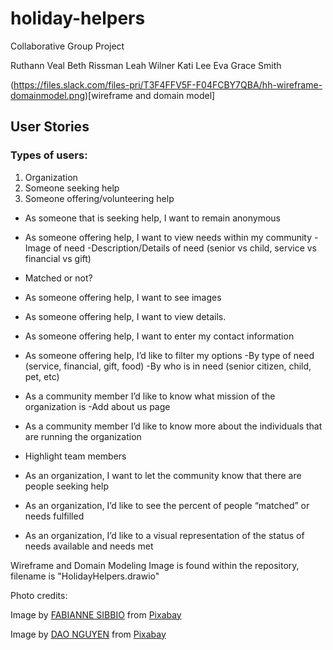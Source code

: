 # holiday-helpers
Collaborative Group Project

Ruthann Veal
Beth Rissman
Leah Wilner
Kati Lee
Eva Grace Smith


(https://files.slack.com/files-pri/T3F4FFV5F-F04FCBY7QBA/hh-wireframe-domainmodel.png)[wireframe and domain model]


## User Stories
### Types of users: 
1. Organization
2. Someone seeking help
3. Someone offering/volunteering help

 - As someone that is seeking help, I want to remain anonymous

- As someone offering help, I want to view needs within my community
  -Image of need
  -Description/Details of need (senior vs child, service vs financial vs gift)
- Matched or not?
- As someone offering help, I want to see images
- As someone offering help, I want to view details.
- As someone offering help, I want to enter my contact information
- As someone offering help, I’d like to filter my options
  -By type of need (service, financial, gift, food)
  -By who is in need (senior citizen, child, pet, etc)

- As a community member I’d like to know what mission of the organization is
  -Add about us page
- As a community member I’d like to know more about the individuals that are running the organization
- Highlight  team members

- As an organization, I want to let the community know that there are people seeking help
- As an organization, I’d like to see the percent of people “matched” or needs fulfilled
- As an organization, I’d like to a visual representation of the status of needs available and needs met

Wireframe and Domain Modeling Image is found within the repository, filename is "HolidayHelpers.drawio"


Photo credits:  

Image by <a href="https://pixabay.com/users/583286-583286/?utm_source=link-attribution&amp;utm_medium=referral&amp;utm_campaign=image&amp;utm_content=3671461">FABIANNE SIBBIO</a> from <a href="https://pixabay.com//?utm_source=link-attribution&amp;utm_medium=referral&amp;utm_campaign=image&amp;utm_content=3671461">Pixabay</a>

Image by <a href="https://pixabay.com/users/ken142857-30559248/?utm_source=link-attribution&amp;utm_medium=referral&amp;utm_campaign=image&amp;utm_content=7517967">DAO NGUYEN</a> from <a href="https://pixabay.com//?utm_source=link-attribution&amp;utm_medium=referral&amp;utm_campaign=image&amp;utm_content=7517967">Pixabay</a>
